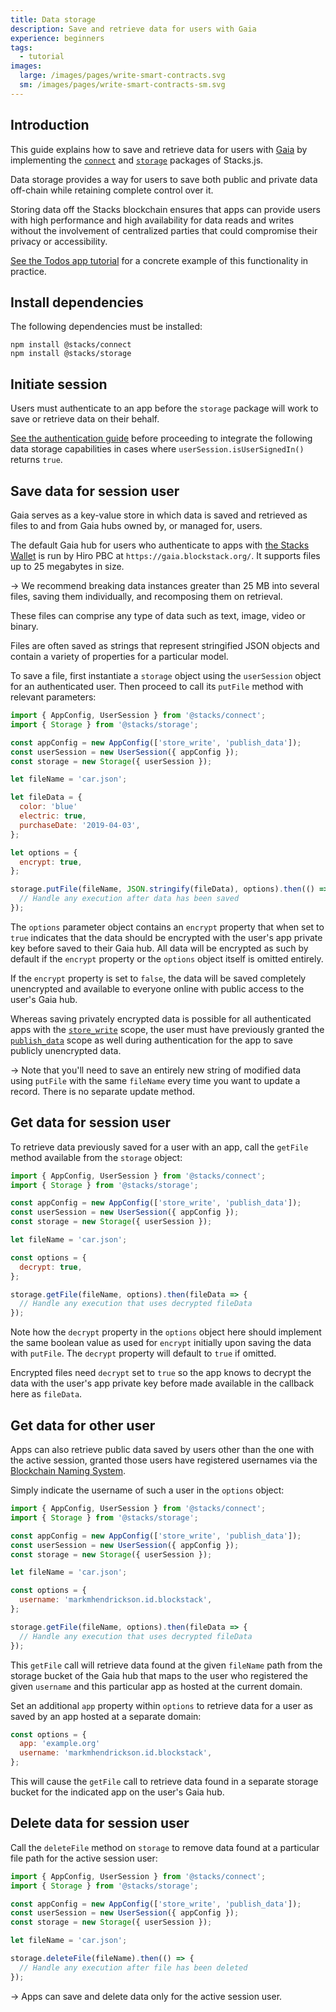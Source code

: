 ```yaml
---
title: Data storage
description: Save and retrieve data for users with Gaia
experience: beginners
tags:
  - tutorial
images:
  large: /images/pages/write-smart-contracts.svg
  sm: /images/pages/write-smart-contracts-sm.svg
---
```


## Introduction

This guide explains how to save and retrieve data for users with [Gaia](/build-apps/references/gaia) by implementing the [`connect`](https://github.com/blockstack/ux/tree/master/packages/connect#stacksconnect) and [`storage`](https://github.com/blockstack/ux/tree/master/packages/storage#stacksstorage) packages of Stacks.js.

Data storage provides a way for users to save both public and private data off-chain while retaining complete control over it.

Storing data off the Stacks blockchain ensures that apps can provide users with high performance and high availability for data reads and writes without the involvement of centralized parties that could compromise their privacy or accessibility.

[See the Todos app tutorial](/build-apps/tutorials/todos) for a concrete example of this functionality in practice.

## Install dependencies

The following dependencies must be installed:

```
npm install @stacks/connect
npm install @stacks/storage
```

## Initiate session

Users must authenticate to an app before the `storage` package will work to save or retrieve data on their behalf.

[See the authentication guide](/build-apps/guides/authentication) before proceeding to integrate the following data storage capabilities in cases where `userSession.isUserSignedIn()` returns `true`.

## Save data for session user

Gaia serves as a key-value store in which data is saved and retrieved as files to and from Gaia hubs owned by, or managed for, users.

The default Gaia hub for users who authenticate to apps with [the Stacks Wallet](https://blockstack.org/wallet) is run by Hiro PBC at `https://gaia.blockstack.org/`. It supports files up to 25 megabytes in size.

-> We recommend breaking data instances greater than 25 MB into several files, saving them individually, and recomposing them on retrieval.

These files can comprise any type of data such as text, image, video or binary.

Files are often saved as strings that represent stringified JSON objects and contain a variety of properties for a particular model.

To save a file, first instantiate a `storage` object using the `userSession` object for an authenticated user. Then proceed to call its `putFile` method with relevant parameters:

```js
import { AppConfig, UserSession } from '@stacks/connect';
import { Storage } from '@stacks/storage';

const appConfig = new AppConfig(['store_write', 'publish_data']);
const userSession = new UserSession({ appConfig });
const storage = new Storage({ userSession });

let fileName = 'car.json';

let fileData = {
  color: 'blue'
  electric: true,
  purchaseDate: '2019-04-03',
};

let options = {
  encrypt: true,
};

storage.putFile(fileName, JSON.stringify(fileData), options).then(() => {
  // Handle any execution after data has been saved
});
```

The `options` parameter object contains an `encrypt` property that when set to `true` indicates that the data should be encrypted with the user's app private key before saved to their Gaia hub. All data will be encrypted as such by default if the `encrypt` property or the `options` object itself is omitted entirely.

If the `encrypt` property is set to `false`, the data will be saved completely unencrypted and available to everyone online with public access to the user's Gaia hub.

Whereas saving privately encrypted data is possible for all authenticated apps with the [`store_write`](https://blockstack.github.io/stacks.js/enums/authscope.html#store_write) scope, the user must have previously granted the [`publish_data`](https://blockstack.github.io/stacks.js/enums/authscope.html#publish_data) scope as well during authentication for the app to save publicly unencrypted data.

-> Note that you'll need to save an entirely new string of modified data using `putFile` with the same `fileName` every time you want to update a record. There is no separate update method.

## Get data for session user

To retrieve data previously saved for a user with an app, call the `getFile` method available from the `storage` object:

```js
import { AppConfig, UserSession } from '@stacks/connect';
import { Storage } from '@stacks/storage';

const appConfig = new AppConfig(['store_write', 'publish_data']);
const userSession = new UserSession({ appConfig });
const storage = new Storage({ userSession });

let fileName = 'car.json';

const options = {
  decrypt: true,
};

storage.getFile(fileName, options).then(fileData => {
  // Handle any execution that uses decrypted fileData
});
```

Note how the `decrypt` property in the `options` object here should implement the same boolean value as used for `encrypt` initially upon saving the data with `putFile`. The `decrypt` property will default to `true` if omitted.

Encrypted files need `decrypt` set to `true` so the app knows to decrypt the data with the user's app private key before made available in the callback here as `fileData`.

## Get data for other user

Apps can also retrieve public data saved by users other than the one with the active session, granted those users have registered usernames via the [Blockchain Naming System](/build-apps/references/bns).

Simply indicate the username of such a user in the `options` object:

```js
import { AppConfig, UserSession } from '@stacks/connect';
import { Storage } from '@stacks/storage';

const appConfig = new AppConfig(['store_write', 'publish_data']);
const userSession = new UserSession({ appConfig });
const storage = new Storage({ userSession });

let fileName = 'car.json';

const options = {
  username: 'markmhendrickson.id.blockstack',
};

storage.getFile(fileName, options).then(fileData => {
  // Handle any execution that uses decrypted fileData
});
```

This `getFile` call will retrieve data found at the given `fileName` path from the storage bucket of the Gaia hub that maps to the user who registered the given `username` and this particular app as hosted at the current domain.

Set an additional `app` property within `options` to retrieve data for a user as saved by an app hosted at a separate domain:

```js
const options = {
  app: 'example.org'
  username: 'markmhendrickson.id.blockstack',
};
```

This will cause the `getFile` call to retrieve data found in a separate storage bucket for the indicated app on the user's Gaia hub.

## Delete data for session user

Call the `deleteFile` method on `storage` to remove data found at a particular file path for the active session user:

```js
import { AppConfig, UserSession } from '@stacks/connect';
import { Storage } from '@stacks/storage';

const appConfig = new AppConfig(['store_write', 'publish_data']);
const userSession = new UserSession({ appConfig });
const storage = new Storage({ userSession });

let fileName = 'car.json';

storage.deleteFile(fileName).then(() => {
  // Handle any execution after file has been deleted
});
```

-> Apps can save and delete data only for the active session user.
